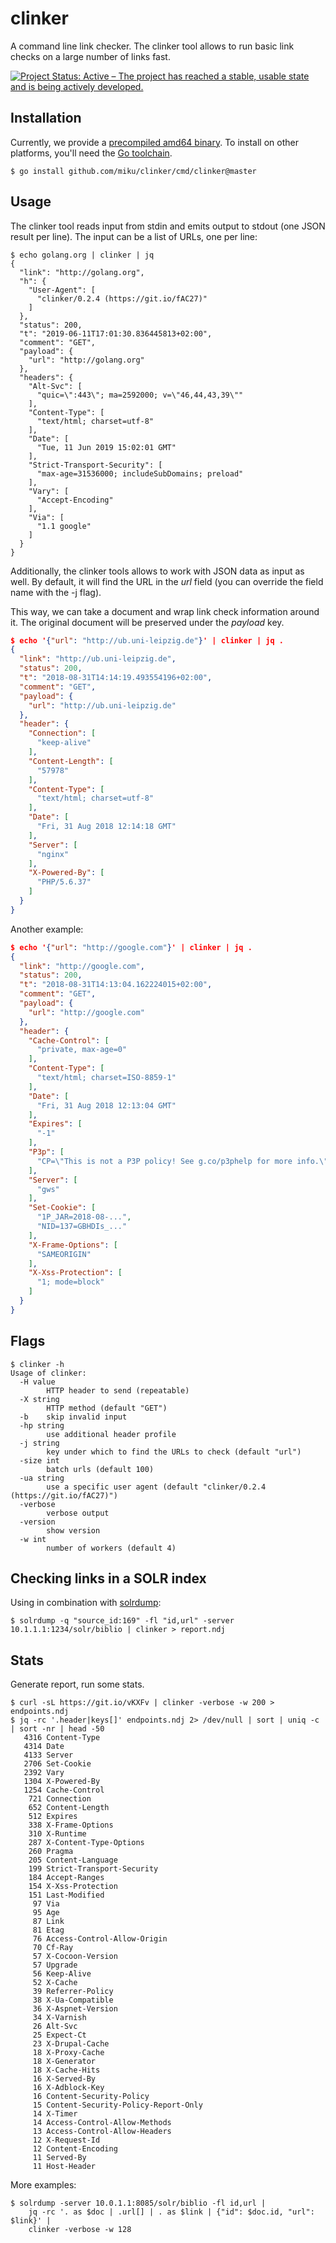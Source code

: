 # clinker

A command line link checker. The clinker tool allows to run basic link checks
on a large number of links fast.

[![Project Status: Active – The project has reached a stable, usable state and is being actively developed.](https://www.repostatus.org/badges/latest/active.svg)](https://www.repostatus.org/#active)

## Installation

Currently, we provide a [precompiled amd64
binary](https://github.com/miku/clinker/releases). To install on other platforms,
you'll need the [Go toolchain](https://golang.org/doc/install).

```
$ go install github.com/miku/clinker/cmd/clinker@master
```

## Usage

The clinker tool reads input from stdin and emits output to stdout (one JSON
result per line). The input can be a list of URLs, one per line:

```
$ echo golang.org | clinker | jq
{
  "link": "http://golang.org",
  "h": {
    "User-Agent": [
      "clinker/0.2.4 (https://git.io/fAC27)"
    ]
  },
  "status": 200,
  "t": "2019-06-11T17:01:30.836445813+02:00",
  "comment": "GET",
  "payload": {
    "url": "http://golang.org"
  },
  "headers": {
    "Alt-Svc": [
      "quic=\":443\"; ma=2592000; v=\"46,44,43,39\""
    ],
    "Content-Type": [
      "text/html; charset=utf-8"
    ],
    "Date": [
      "Tue, 11 Jun 2019 15:02:01 GMT"
    ],
    "Strict-Transport-Security": [
      "max-age=31536000; includeSubDomains; preload"
    ],
    "Vary": [
      "Accept-Encoding"
    ],
    "Via": [
      "1.1 google"
    ]
  }
}
```

Additionally, the clinker tools allows to work with JSON data as input as well.
By default, it will find the URL in the *url* field (you can override the field
name with the -j flag).

This way, we can take a document and wrap link check information around it. The
original document will be preserved under the *payload* key.


```json
$ echo '{"url": "http://ub.uni-leipzig.de"}' | clinker | jq .
{
  "link": "http://ub.uni-leipzig.de",
  "status": 200,
  "t": "2018-08-31T14:14:19.493554196+02:00",
  "comment": "GET",
  "payload": {
    "url": "http://ub.uni-leipzig.de"
  },
  "header": {
    "Connection": [
      "keep-alive"
    ],
    "Content-Length": [
      "57978"
    ],
    "Content-Type": [
      "text/html; charset=utf-8"
    ],
    "Date": [
      "Fri, 31 Aug 2018 12:14:18 GMT"
    ],
    "Server": [
      "nginx"
    ],
    "X-Powered-By": [
      "PHP/5.6.37"
    ]
  }
}
```

Another example:

```json
$ echo '{"url": "http://google.com"}' | clinker | jq .
{
  "link": "http://google.com",
  "status": 200,
  "t": "2018-08-31T14:13:04.162224015+02:00",
  "comment": "GET",
  "payload": {
    "url": "http://google.com"
  },
  "header": {
    "Cache-Control": [
      "private, max-age=0"
    ],
    "Content-Type": [
      "text/html; charset=ISO-8859-1"
    ],
    "Date": [
      "Fri, 31 Aug 2018 12:13:04 GMT"
    ],
    "Expires": [
      "-1"
    ],
    "P3p": [
      "CP=\"This is not a P3P policy! See g.co/p3phelp for more info.\""
    ],
    "Server": [
      "gws"
    ],
    "Set-Cookie": [
      "1P_JAR=2018-08-...",
      "NID=137=GBHDIs_..."
    ],
    "X-Frame-Options": [
      "SAMEORIGIN"
    ],
    "X-Xss-Protection": [
      "1; mode=block"
    ]
  }
}
```

## Flags

```
$ clinker -h
Usage of clinker:
  -H value
        HTTP header to send (repeatable)
  -X string
        HTTP method (default "GET")
  -b    skip invalid input
  -hp string
        use additional header profile
  -j string
        key under which to find the URLs to check (default "url")
  -size int
        batch urls (default 100)
  -ua string
        use a specific user agent (default "clinker/0.2.4 (https://git.io/fAC27)")
  -verbose
        verbose output
  -version
        show version
  -w int
        number of workers (default 4)
```

## Checking links in a SOLR index

Using in combination with [solrdump](https://github.com/ubleipzig/solrdump):

```
$ solrdump -q "source_id:169" -fl "id,url" -server 10.1.1.1:1234/solr/biblio | clinker > report.ndj
```

## Stats

Generate report, run some stats.

```
$ curl -sL https://git.io/vKXFv | clinker -verbose -w 200 > endpoints.ndj
$ jq -rc '.header|keys[]' endpoints.ndj 2> /dev/null | sort | uniq -c | sort -nr | head -50
   4316 Content-Type
   4314 Date
   4133 Server
   2706 Set-Cookie
   2392 Vary
   1304 X-Powered-By
   1254 Cache-Control
    721 Connection
    652 Content-Length
    512 Expires
    338 X-Frame-Options
    310 X-Runtime
    287 X-Content-Type-Options
    260 Pragma
    205 Content-Language
    199 Strict-Transport-Security
    184 Accept-Ranges
    154 X-Xss-Protection
    151 Last-Modified
     97 Via
     95 Age
     87 Link
     81 Etag
     76 Access-Control-Allow-Origin
     70 Cf-Ray
     57 X-Cocoon-Version
     57 Upgrade
     56 Keep-Alive
     52 X-Cache
     39 Referrer-Policy
     38 X-Ua-Compatible
     36 X-Aspnet-Version
     34 X-Varnish
     26 Alt-Svc
     25 Expect-Ct
     23 X-Drupal-Cache
     18 X-Proxy-Cache
     18 X-Generator
     18 X-Cache-Hits
     16 X-Served-By
     16 X-Adblock-Key
     16 Content-Security-Policy
     15 Content-Security-Policy-Report-Only
     14 X-Timer
     14 Access-Control-Allow-Methods
     13 Access-Control-Allow-Headers
     12 X-Request-Id
     12 Content-Encoding
     11 Served-By
     11 Host-Header
```

More examples:

```
$ solrdump -server 10.0.1.1:8085/solr/biblio -fl id,url |
    jq -rc '. as $doc | .url[] | . as $link | {"id": $doc.id, "url": $link}' |
    clinker -verbose -w 128
```
